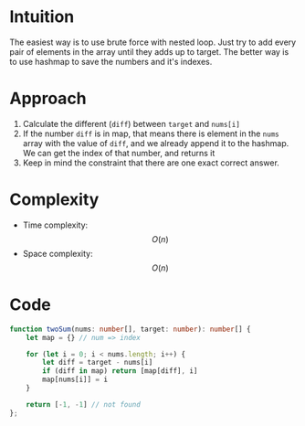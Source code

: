 # Intuition
The easiest way is to use brute force with nested loop. Just try to add every pair of elements in the array until they adds up to target. The better way is to use hashmap to save the numbers and it's indexes.

# Approach
1. Calculate the different (`diff`) between `target` and `nums[i]`
2. If the number `diff` is in map, that means there is element in the `nums` array with the value of `diff`, and we already append it to the hashmap. We can get the index of that number, and returns it
3. Keep in mind the constraint that there are one exact correct answer.

# Complexity
- Time complexity: $$O(n)$$
- Space complexity: $$O(n)$$

# Code
```ts
function twoSum(nums: number[], target: number): number[] {
    let map = {} // num => index

    for (let i = 0; i < nums.length; i++) {
        let diff = target - nums[i]
        if (diff in map) return [map[diff], i]
        map[nums[i]] = i
    }

    return [-1, -1] // not found
};
```